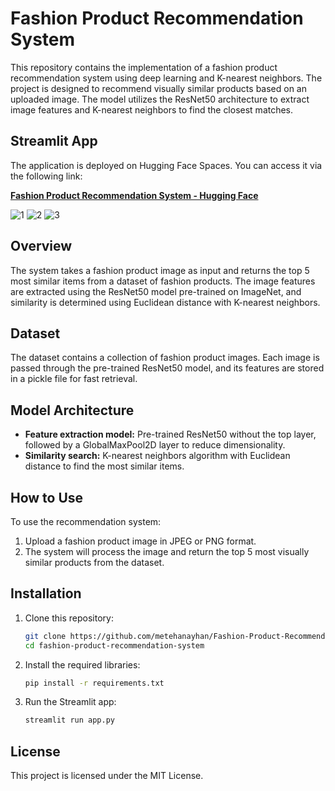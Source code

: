 # Fashion Product Recommendation System

This repository contains the implementation of a fashion product recommendation system using deep learning and K-nearest neighbors. The project is designed to recommend visually similar products based on an uploaded image. The model utilizes the ResNet50 architecture to extract image features and K-nearest neighbors to find the closest matches.


## Streamlit App

The application is deployed on Hugging Face Spaces. You can access it via the following link:

[**Fashion Product Recommendation System - Hugging Face**](https://huggingface.co/spaces/metehanayhan/FashionProductRecommendationSystem)

![1](https://github.com/user-attachments/assets/ab8cdff5-06e8-4b3d-b790-0f067209b480)
![2](https://github.com/user-attachments/assets/6008b67f-48cf-4926-a558-414387da501f)
![3](https://github.com/user-attachments/assets/c83fabbf-b94d-4a60-b8e3-f57a5a8707bc)



## Overview

The system takes a fashion product image as input and returns the top 5 most similar items from a dataset of fashion products. The image features are extracted using the ResNet50 model pre-trained on ImageNet, and similarity is determined using Euclidean distance with K-nearest neighbors.

## Dataset

The dataset contains a collection of fashion product images. Each image is passed through the pre-trained ResNet50 model, and its features are stored in a pickle file for fast retrieval.

## Model Architecture

- **Feature extraction model:** Pre-trained ResNet50 without the top layer, followed by a GlobalMaxPool2D layer to reduce dimensionality.
- **Similarity search:** K-nearest neighbors algorithm with Euclidean distance to find the most similar items.

## How to Use

To use the recommendation system:

1. Upload a fashion product image in JPEG or PNG format.
2. The system will process the image and return the top 5 most visually similar products from the dataset.

## Installation

1. Clone this repository:
    
    ```bash
    git clone https://github.com/metehanayhan/Fashion-Product-Recommendation-System.git
    cd fashion-product-recommendation-system
    ```
    
2. Install the required libraries:
    
    ```bash
    pip install -r requirements.txt
    ```
    
3. Run the Streamlit app:
    
    ```bash
    streamlit run app.py
    ```
    

## License

This project is licensed under the MIT License.
